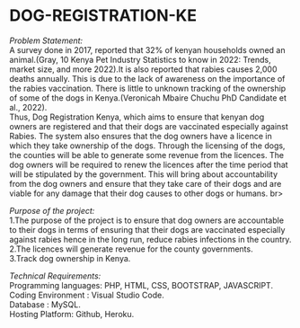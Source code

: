 # DOG-REGISTRATION-KE
*Problem Statement:*<br>
A survey done in 2017, reported that 32% of kenyan households owned an animal.(Gray, 10 Kenya Pet Industry Statistics to know in 2022: Trends, market size, and more 2022).It is also reported that rabies causes 2,000 deaths annually. This is due to the lack of awareness on the importance of the rabies vaccination. There is little to unknown tracking of the ownership of some of the dogs in Kenya.(Veronicah Mbaire Chuchu                    PhD Candidate et al., 2022).<br> 
Thus, Dog Registration Kenya, which aims to ensure that kenyan dog owners are registered and that their dogs are vaccinated especially against Rabies. The system also ensures that the dog owners have a licence in which they take ownership of the dogs. Through the licensing of the dogs, the counties will be able to generate some revenue from the licences. The dog owners will be required to renew the licences after the time period that will be stipulated by the government.  This will bring about accountability from the dog owners and ensure that they take care of their dogs and are viable for any damage that their dog causes to other dogs or humans. br>

*Purpose of the project:* <br>
1.The purpose of the project is to ensure that dog owners are accountable to their dogs in terms of ensuring that their dogs are vaccinated especially against rabies hence in the long run, reduce rabies infections in the country.<br>
2.The licences will generate revenue for the county governments. <br>
3.Track dog ownership in Kenya.<br>

*Technical Requirements:* <br>
Programming languages: PHP, HTML, CSS, BOOTSTRAP, JAVASCRIPT.<br>
Coding Environment : Visual Studio Code.<br>
Database : MySQL.<br>
Hosting Platform: Github, Heroku.<br>


